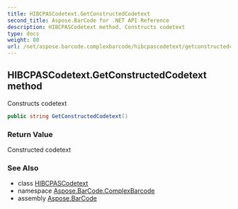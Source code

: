 ```yaml
---
title: HIBCPASCodetext.GetConstructedCodetext
second_title: Aspose.BarCode for .NET API Reference
description: HIBCPASCodetext method. Constructs codetext
type: docs
weight: 80
url: /net/aspose.barcode.complexbarcode/hibcpascodetext/getconstructedcodetext/
---
```

## HIBCPASCodetext.GetConstructedCodetext method

Constructs codetext

```csharp
public string GetConstructedCodetext()
```

### Return Value

Constructed codetext

### See Also

* class [HIBCPASCodetext](../)
* namespace [Aspose.BarCode.ComplexBarcode](../../hibcpascodetext/)
* assembly [Aspose.BarCode](../../../)


